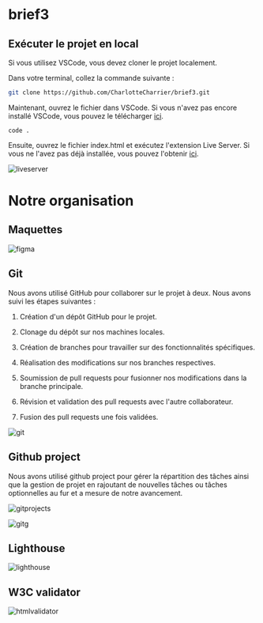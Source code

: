 # brief3



## Exécuter le projet en local

Si vous utilisez VSCode, vous devez cloner le projet localement.

Dans votre terminal, collez la commande suivante :

```bash
git clone https://github.com/CharlotteCharrier/brief3.git
```

Maintenant, ouvrez le fichier dans VSCode. Si vous n'avez pas encore installé VSCode, vous pouvez le télécharger [ici](https://code.visualstudio.com/download).

```shell
code .
```

Ensuite, ouvrez le fichier index.html et exécutez l'extension Live Server. Si vous ne l'avez pas déjà installée, vous pouvez l'obtenir [ici](https://marketplace.visualstudio.com/items?itemName=ritwickdey.LiveServer).

![liveserver](https://i0.wp.com/www.alphr.com/wp-content/uploads/2023/05/open-with-live-server.png?w=700&ssl=1)


# Notre organisation


## Maquettes

![figma](https://s9.gifyu.com/images/SFrbq.png)

## Git

Nous avons utilisé GitHub pour collaborer sur le projet à deux. Nous avons suivi les étapes suivantes :

1. Création d'un dépôt GitHub pour le projet.

2. Clonage du dépôt sur nos machines locales.

3. Création de branches pour travailler sur des fonctionnalités spécifiques.

4. Réalisation des modifications sur nos branches respectives.

5. Soumission de pull requests pour fusionner nos modifications dans la branche principale.

6. Révision et validation des pull requests avec l'autre collaborateur.

7. Fusion des pull requests une fois validées.

![git](https://github.com/CharlotteCharrier/brief3/blob/main/git.gif)

## Github project 

Nous avons utilisé github project pour gérer la répartition des tâches ainsi que la gestion de projet en rajoutant de nouvelles tâches ou tâches optionnelles au fur et a mesure de notre avancement. 

![gitprojects](https://s9.gifyu.com/images/SFrbZ.png)

![gitg](https://s9.gifyu.com/images/SFrzT.png)


## Lighthouse

![lighthouse](https://s9.gifyu.com/images/SFrp3.png)

## W3C validator

![htmlvalidator](https://s9.gifyu.com/images/SFrjs.png)


